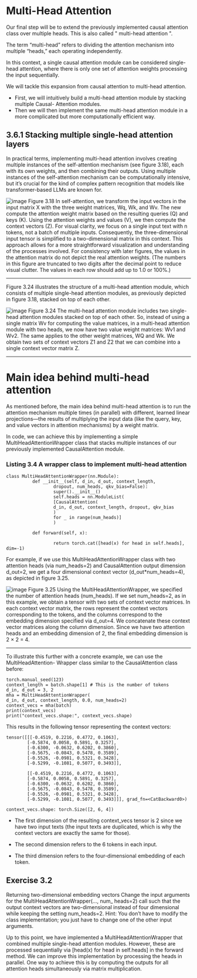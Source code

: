 #   Multi-Head Attention

Our final step will be to extend the previously implemented causal attention class over
multiple heads. This is also called " multi-head attention ".

The term “multi-head” refers to dividing the attention mechanism into multiple
“heads,” each operating independently. 

In this context, a single causal attention module can be considered single-head attention, where there is only one set of attention
weights processing the input sequentially.

We will tackle this expansion from causal attention to multi-head attention.
 * First, we will intuitively build a multi-head attention module by stacking multiple Causal- Attention modules.
 * Then we will then implement the same multi-head attention module in a more complicated but more computationally efficient way.

## 3.6.1 Stacking multiple single-head attention layers

In practical terms, implementing multi-head attention involves creating multiple
instances of the self-attention mechanism (see figure 3.18), each with its own weights,
and then combining their outputs. Using multiple instances of the self-attention
mechanism can be computationally intensive, but it’s crucial for the kind of complex
pattern recognition that models like transformer-based LLMs are known for.

![image](https://github.com/user-attachments/assets/6fafed64-996f-408d-9b4c-4c6a4b2ed383)
Figure 3.18 In self-attention, we transform the input vectors in the input matrix X with the three weight
matrices, Wq, Wk, and Wv. The new compute the attention weight matrix based on the resulting queries (Q) and
keys (K). Using the attention weights and values (V), we then compute the context vectors (Z). For visual clarity,
we focus on a single input text with n tokens, not a batch of multiple inputs. Consequently, the three-dimensional
input tensor is simplified to a two-dimensional matrix in this context. This approach allows for a more straightforward
visualization and understanding of the processes involved. For consistency with later figures, the values in the
attention matrix do not depict the real attention weights. (The numbers in this figure are truncated to two digits
after the decimal point to reduce visual clutter. The values in each row should add up to 1.0 or 100%.)


----------------------------------------------------------------------------------------------


Figure 3.24 illustrates the structure of a multi-head attention module, which consists
of multiple single-head attention modules, as previously depicted in figure 3.18,
stacked on top of each other.


![image](https://github.com/user-attachments/assets/ed72a288-224e-4714-b268-18f9c21a068a)
Figure 3.24 The multi-head attention module includes two single-head attention modules stacked on top of
each other. So, instead of using a single matrix Wv for computing the value matrices, in a multi-head attention
module with two heads, we now have two value weight matrices: Wv1 and Wv2. The same applies to the other
weight matrices, WQ and Wk. We obtain two sets of context vectors Z1 and Z2 that we can combine into a single
context vector matrix Z.



-------------------------------------------------------------------------------------------

#  Main idea behind multi-head attention

As mentioned before, the main idea behind multi-head attention is to run the attention
mechanism multiple times (in parallel) with different, learned linear projections—the
results of multiplying the input data (like the query, key, and value vectors in attention
mechanisms) by a weight matrix. 

In code, we can achieve this by implementing a simple MultiHeadAttentionWrapper class 
that stacks multiple instances of our previously implemented CausalAttention module.


### Listing 3.4 A wrapper class to implement multi-head attention

    class MultiHeadAttentionWrapper(nn.Module):
              def __init__(self, d_in, d_out, context_length,
                      dropout, num_heads, qkv_bias=False):
                      super().__init__()
                      self.heads = nn.ModuleList(
                      [CausalAttention(
                      d_in, d_out, context_length, dropout, qkv_bias
                      )
                      for _ in range(num_heads)]
                      )
                      
              def forward(self, x):
              
                      return torch.cat([head(x) for head in self.heads], dim=-1)


For example, if we use this MultiHeadAttentionWrapper class with two attention heads
(via num_heads=2) and CausalAttention output dimension d_out=2, we get a four dimensional
context vector (d_out*num_heads=4), as depicted in figure 3.25.

![image](https://github.com/user-attachments/assets/78097b2f-119d-4489-a38a-53ed83c1e043)
Figure 3.25 Using the MultiHeadAttentionWrapper, we specified the number of
attention heads (num_heads). If we set num_heads=2, as in this example, we obtain
a tensor with two sets of context vector matrices. In each context vector matrix, the
rows represent the context vectors corresponding to the tokens, and the columns
correspond to the embedding dimension specified via d_out=4. We concatenate these
context vector matrices along the column dimension. Since we have two attention
heads and an embedding dimension of 2, the final embedding dimension is 2 × 2 = 4.


----------------------------------------------------------------------------------------


To illustrate this further with a concrete example, we can use the MultiHeadAttention-
Wrapper class similar to the CausalAttention class before:

    torch.manual_seed(123)
    context_length = batch.shape[1] # This is the number of tokens
    d_in, d_out = 3, 2
    mha = MultiHeadAttentionWrapper(
    d_in, d_out, context_length, 0.0, num_heads=2)
    context_vecs = mha(batch)
    print(context_vecs)
    print("context_vecs.shape:", context_vecs.shape)
    
This results in the following tensor representing the context vectors:

    tensor([[[-0.4519, 0.2216, 0.4772, 0.1063],
            [-0.5874, 0.0058, 0.5891, 0.3257],
            [-0.6300, -0.0632, 0.6202, 0.3860],
            [-0.5675, -0.0843, 0.5478, 0.3589],
            [-0.5526, -0.0981, 0.5321, 0.3428],
            [-0.5299, -0.1081, 0.5077, 0.3493]],
            
            [[-0.4519, 0.2216, 0.4772, 0.1063],
            [-0.5874, 0.0058, 0.5891, 0.3257],
            [-0.6300, -0.0632, 0.6202, 0.3860],
            [-0.5675, -0.0843, 0.5478, 0.3589],
            [-0.5526, -0.0981, 0.5321, 0.3428],
            [-0.5299, -0.1081, 0.5077, 0.3493]]], grad_fn=<CatBackward0>)
            
    context_vecs.shape: torch.Size([2, 6, 4])


* The first dimension of the resulting context_vecs tensor is 2 since we have two input
    texts (the input texts are duplicated, which is why the context vectors are exactly the
    same for those).

* The second dimension refers to the 6 tokens in each input.

* The third dimension refers to the four-dimensional embedding of each token.


## Exercise 3.2 
Returning two-dimensional embedding vectors Change the input arguments for the MultiHeadAttentionWrapper(..., num_
heads=2) call such that the output context vectors are two-dimensional instead of
four dimensional while keeping the setting num_heads=2. Hint: You don’t have to
modify the class implementation; you just have to change one of the other input arguments.


Up to this point, we have implemented a MultiHeadAttentionWrapper that combined
multiple single-head attention modules. However, these are processed sequentially via
[head(x) for head in self.heads] in the forward method. We can improve this
implementation by processing the heads in parallel. One way to achieve this is by computing
the outputs for all attention heads simultaneously via matrix multiplication.
